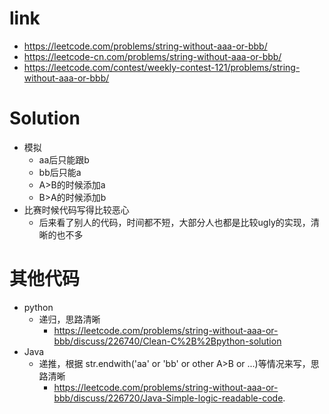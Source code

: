 # link
- https://leetcode.com/problems/string-without-aaa-or-bbb/
- https://leetcode-cn.com/problems/string-without-aaa-or-bbb/
- https://leetcode.com/contest/weekly-contest-121/problems/string-without-aaa-or-bbb/

# Solution
- 模拟
    - aa后只能跟b
    - bb后只能a
    - A>B的时候添加a
    - B>A的时候添加b
- 比赛时候代码写得比较恶心
    - 后来看了别人的代码，时间都不短，大部分人也都是比较ugly的实现，清晰的也不多

# 其他代码
- python
    - 递归，思路清晰
        - https://leetcode.com/problems/string-without-aaa-or-bbb/discuss/226740/Clean-C%2B%2Bpython-solution
- Java
    - 递推，根据 str.endwith('aa' or 'bb' or other A>B or ...)等情况来写，思路清晰
        - https://leetcode.com/problems/string-without-aaa-or-bbb/discuss/226720/Java-Simple-logic-readable-code.